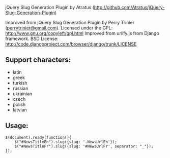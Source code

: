 jQuery Slug Generation Plugin by Atratus (http://github.com/Atratus/jQuery-Slug-Generation-Plugin)

Improved from jQuery Slug Generation Plugin by Perry Trinier (perrytrinier@gmail.com). Licensed under the GPL: http://www.gnu.org/copyleft/gpl.html
Improved from urlify.js from Django framework. BSD License: http://code.djangoproject.com/browser/django/trunk/LICENSE

## Support characters:

- latin
- greek
- turkish
- russian
- ukrainian
- czech
- polish
- latvian

## Usage:

    $(document).ready(function(){
        $("#NewsTitleEn").slug({slug: '.NewsUrlEn'});
        $("#NewsTitleFr").slug({slug: '#NewsUrlFr', separator: "_"});
    });